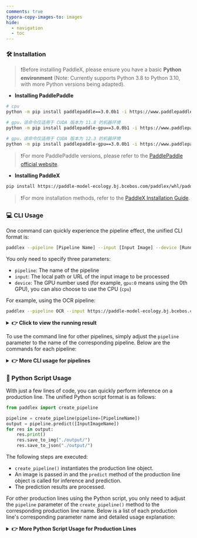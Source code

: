```yaml
---
comments: true
typora-copy-images-to: images
hide:
  - navigation
  - toc
---
```


### 🛠️ Installation

> ❗Before installing PaddleX, please ensure you have a basic <b>Python environment</b> (Note: Currently supports Python 3.8 to Python 3.10, with more Python versions being adapted).

* <b>Installing PaddlePaddle</b>

```bash
# cpu
python -m pip install paddlepaddle==3.0.0b1 -i https://www.paddlepaddle.org.cn/packages/stable/cpu/

# gpu，该命令仅适用于 CUDA 版本为 11.8 的机器环境
python -m pip install paddlepaddle-gpu==3.0.0b1 -i https://www.paddlepaddle.org.cn/packages/stable/cu118/

# gpu，该命令仅适用于 CUDA 版本为 12.3 的机器环境
python -m pip install paddlepaddle-gpu==3.0.0b1 -i https://www.paddlepaddle.org.cn/packages/stable/cu123/
```
> ❗For more PaddlePaddle versions, please refer to the [PaddlePaddle official website](https://www.paddlepaddle.org.cn/install/quick?docurl=/documentation./docs/zh/install/pip/linux-pip.html).

* <b>Installing PaddleX</b>

```bash
pip install https://paddle-model-ecology.bj.bcebos.com/paddlex/whl/paddlex-3.0.0b1-py3-none-any.whl
```

> ❗For more installation methods, refer to the [PaddleX Installation Guide](./docs/installation/installation_en.html).


### 💻 CLI Usage

One command can quickly experience the pipeline effect, the unified CLI format is:

```bash
paddlex --pipeline [Pipeline Name] --input [Input Image] --device [Running Device]
```

You only need to specify three parameters:
* `pipeline`: The name of the pipeline
* `input`: The local path or URL of the input image to be processed
* `device`: The GPU number used (for example, `gpu:0` means using the 0th GPU), you can also choose to use the CPU (`cpu`)

For example, using the  OCR pipeline:
```bash
paddlex --pipeline OCR --input https://paddle-model-ecology.bj.bcebos.com/paddlex/imgs/demo_image/general_ocr_002.png  --device gpu:0
```
<details><summary><b>👉 Click to view the running result</b></summary>

<pre><code class="language-bash">{
'input_path': '/root/.paddlex/predict_input/general_ocr_002.png',
'dt_polys': [array([[161,  27],
       [353,  22],
       [354,  69],
       [162,  74]], dtype=int16), array([[426,  26],
       [657,  21],
       [657,  58],
       [426,  62]], dtype=int16), array([[702,  18],
       [822,  13],
       [824,  57],
       [704,  62]], dtype=int16), array([[341, 106],
       [405, 106],
       [405, 128],
       [341, 128]], dtype=int16)
       ...],
'dt_scores': [0.758478200014338, 0.7021546472698513, 0.8536622648391111, 0.8619181462164781, 0.8321051217096188, 0.8868756173427551, 0.7982964727675609, 0.8289939036796322, 0.8289428877522524, 0.8587063317632897, 0.7786755892491615, 0.8502032769081344, 0.8703346500042997, 0.834490931790065, 0.908291103353393, 0.7614978661708064, 0.8325774055997542, 0.7843421347676149, 0.8680889482955594, 0.8788859304537682, 0.8963341277518075, 0.9364654810069546, 0.8092413027028257, 0.8503743089091863, 0.7920740420391101, 0.7592224394793805, 0.7920547400069311, 0.6641757962457888, 0.8650289477605955, 0.8079483304467047, 0.8532207681055275, 0.8913377034754717],
'rec_text': ['登机牌', 'BOARDING', 'PASS', '舱位', 'CLASS', '序号 SERIALNO.', '座位号', '日期 DATE', 'SEAT NO', '航班 FLIGHW', '035', 'MU2379', '始发地', 'FROM', '登机口', 'GATE', '登机时间BDT', '目的地TO', '福州', 'TAIYUAN', 'G11', 'FUZHOU', '身份识别IDNO', '姓名NAME', 'ZHANGQIWEI', 票号TKTNO', '张祺伟', '票价FARE', 'ETKT7813699238489/1', '登机口于起飞前10分钟关闭GATESCLOSE10MINUTESBEFOREDEPARTURETIME'],
'rec_score': [0.9985831379890442, 0.999696917533874512, 0.9985735416412354, 0.9842517971992493, 0.9383274912834167, 0.9943678975105286, 0.9419361352920532, 0.9221674799919128, 0.9555020928382874, 0.9870321154594421, 0.9664073586463928, 0.9988052248954773, 0.9979352355003357, 0.9985110759735107, 0.9943482875823975, 0.9991195797920227, 0.9936401844024658, 0.9974591135978699, 0.9743705987930298, 0.9980487823486328, 0.9874696135520935, 0.9900962710380554, 0.9952947497367859, 0.9950481653213501, 0.989926815032959, 0.9915552139282227, 0.9938777685165405, 0.997239887714386, 0.9963340759277344, 0.9936134815216064, 0.97223961353302]}
</code></pre>
<p>The visualization result is as follows:</p>
<p><img src="https://raw.githubusercontent.com/cuicheng01/PaddleX_doc_images/main/images/boardingpass.png"></p></details>

To use the command line for other pipelines, simply adjust the `pipeline` parameter to the name of the corresponding pipeline. Below are the commands for each pipeline:

<details><summary><b>👉 More CLI usage for pipelines</b></summary>

<table>
<thead>
<tr>
<th>Pipeline Name</th>
<th>Command</th>
</tr>
</thead>
<tbody>
<tr>
<td>Image Classification</td>
<td><code>paddlex --pipeline image_classification --input https://paddle-model-ecology.bj.bcebos.com/paddlex/imgs/demo_image/general_image_classification_001.jpg --device gpu:0</code></td>
</tr>
<tr>
<td>Object Detection</td>
<td><code>paddlex --pipeline object_detection --input https://paddle-model-ecology.bj.bcebos.com/paddlex/imgs/demo_image/general_object_detection_002.png --device gpu:0</code></td>
</tr>
<tr>
<td>Instance Segmentation</td>
<td><code>paddlex --pipeline instance_segmentation --input https://paddle-model-ecology.bj.bcebos.com/paddlex/imgs/demo_image/general_instance_segmentation_004.png --device gpu:0</code></td>
</tr>
<tr>
<td>Semantic Segmentation</td>
<td><code>paddlex --pipeline semantic_segmentation --input https://paddle-model-ecology.bj.bcebos.com/paddlex/PaddleX3.0/application/semantic_segmentation/makassaridn-road_demo.png --device gpu:0</code></td>
</tr>
<tr>
<td>Image Multi-label Classification</td>
<td><code>paddlex --pipeline multi_label_image_classification --input https://paddle-model-ecology.bj.bcebos.com/paddlex/imgs/demo_image/general_image_classification_001.jpg --device gpu:0</code></td>
</tr>
<tr>
<td>Small Object Detection</td>
<td><code>paddlex --pipeline small_object_detection --input https://paddle-model-ecology.bj.bcebos.com/paddlex/imgs/demo_image/small_object_detection.jpg --device gpu:0</code></td>
</tr>
<tr>
<td>Image Anomaly Detection</td>
<td><code>paddlex --pipeline anomaly_detection --input https://paddle-model-ecology.bj.bcebos.com/paddlex/imgs/demo_image/uad_grid.png --device gpu:0 </code></td>
</tr>
<tr>
<td>OCR</td>
<td><code>paddlex --pipeline OCR --input https://paddle-model-ecology.bj.bcebos.com/paddlex/imgs/demo_image/general_ocr_002.png --device gpu:0</code></td>
</tr>
<tr>
<td>Table Recognition</td>
<td><code>paddlex --pipeline table_recognition --input https://paddle-model-ecology.bj.bcebos.com/paddlex/imgs/demo_image/table_recognition.jpg --device gpu:0</code></td>
</tr>
<tr>
<td>Layout Parsing</td>
<td><code>paddlex --pipeline layout_parsing --input https://paddle-model-ecology.bj.bcebos.com/paddlex/imgs/demo_image/demo_paper.png --device gpu:0</code></td>
</tr>
<tr>
<td>Formula Recognition</td>
<td><code>paddlex --pipeline formula_recognition --input https://paddle-model-ecology.bj.bcebos.com/paddlex/demo_image/general_formula_recognition.png --device gpu:0</code></td>
</tr>
<tr>
<td>Seal Recognition</td>
<td><code>paddlex --pipeline seal_recognition --input https://paddle-model-ecology.bj.bcebos.com/paddlex/imgs/demo_image/seal_text_det.png --device gpu:0</code></td>
</tr>
<tr>
<td>Time Series Forecasting</td>
<td><code>paddlex --pipeline ts_fc --input https://paddle-model-ecology.bj.bcebos.com/paddlex/ts/demo_ts/ts_fc.csv --device gpu:0</code></td>
</tr>
<tr>
<td>Time Series Anomaly Detection</td>
<td><code>paddlex --pipeline ts_ad --input https://paddle-model-ecology.bj.bcebos.com/paddlex/ts/demo_ts/ts_ad.csv --device gpu:0</code></td>
</tr>
<tr>
<td>Time Series Classification</td>
<td><code>paddlex --pipeline ts_cls --input https://paddle-model-ecology.bj.bcebos.com/paddlex/ts/demo_ts/ts_cls.csv --device gpu:0</code></td>
</tr>
</tbody>
</table></details>

### 📝 Python Script Usage

With just a few lines of code, you can quickly perform inference on a production line. The unified Python script format is as follows:
```python
from paddlex import create_pipeline

pipeline = create_pipeline(pipeline=[PipelineName])
output = pipeline.predict([InputImageName])
for res in output:
    res.print()
    res.save_to_img("./output/")
    res.save_to_json("./output/")
```
The following steps are executed:

* `create_pipeline()` instantiates the production line object.
* An image is passed in and the `predict` method of the production line object is called for inference and prediction.
* The prediction results are processed.

For other production lines using the Python script, you only need to adjust the `pipeline` parameter of the `create_pipeline()` method to the corresponding production line name. Below is a list of each production line's corresponding parameter name and detailed usage explanation:
<details><summary><b>👉 More Python Script Usage for Production Lines</b></summary>

<table>
<thead>
<tr>
<th>Production Line Name</th>
<th>Corresponding Parameter</th>
<th>Detailed Explanation</th>
</tr>
</thead>
<tbody>
<tr>
<td>Document Scene Information Extraction v3</td>
<td><code>PP-ChatOCRv3-doc</code></td>
<td><a href="https://amberc0209.github.io/PaddleX/latest/en/pipeline_deploy/tutorials/information_extraction_pipelines/document_scene_information_extraction.html#22-本地体验">Document Scene Information Extraction v3 Python Script Instructions</a></td>
</tr>
<tr>
<td>General Image Classification</td>
<td><code>image_classification</code></td>
<td><a href="https://amberc0209.github.io/PaddleX/latest/en/pipeline_deploy/tutorials/cv_pipelines/image_classification.html">General Image Classification Python Script Instructions</a></td>
</tr>
<tr>
<td>General Object Detection</td>
<td><code>object_detection</code></td>
<td><a href="https://amberc0209.github.io/PaddleX/latest/en/pipeline_deploy/tutorials/cv_pipelines/object_detection.html">General Object Detection Python Script Instructions</a></td>
</tr>
<tr>
<td>General Instance Segmentation</td>
<td><code>instance_segmentation</code></td>
<td><a href="https://amberc0209.github.io/PaddleX/latest/en/pipeline_deploy/tutorials/cv_pipelines/instance_segmentation.html">General Instance Segmentation Python Script Instructions</a></td>
</tr>
<tr>
<td>General Semantic Segmentation</td>
<td><code>semantic_segmentation</code></td>
<td><a href="https://amberc0209.github.io/PaddleX/latest/en/pipeline_deploy/tutorials/cv_pipelines/semantic_segmentation.html">General Semantic Segmentation Python Script Instructions</a></td>
</tr>
<tr>
<td>Image Multi-label Classification</td>
<td><code>multi_label_image_classification</code></td>
<td><a href="https://amberc0209.github.io/PaddleX/latest/en/pipeline_deploy/tutorials/cv_pipelines/image_multi_label_classification.html#22-python脚本方式集成">Image Multi-label Classification Python Script Instructions</a></td>
</tr>
<tr>
<td>Small Object Detection</td>
<td><code>small_object_detection</code></td>
<td><a href="https://amberc0209.github.io/PaddleX/latest/en/pipeline_deploy/tutorials/cv_pipelines/small_object_detection.html#22-python脚本方式集成">Small Object Detection Python Script Instructions</a></td>
</tr>
<tr>
<td>Image Anomaly Detection</td>
<td><code>anomaly_detection</code></td>
<td><a href="https://amberc0209.github.io/PaddleX/latest/en/pipeline_deploy/tutorials/cv_pipelines/image_anomaly_detection.html#22-python脚本方式集成">Image Anomaly Detection Python Script Instructions</a></td>
</tr>
<tr>
<td>General OCR</td>
<td><code>OCR</code></td>
<td><a href="https://amberc0209.github.io/PaddleX/latest/en/pipeline_deploy/tutorials/ocr_pipelines/OCR.html">General OCR Python Script Instructions</a></td>
</tr>
<tr>
<td>General Table Recognition</td>
<td><code>table_recognition</code></td>
<td><a href="https://amberc0209.github.io/PaddleX/latest/en/pipeline_deploy/tutorials/ocr_pipelines/table_recognition.html#22-python脚本方式集成">General Table Recognition Python Script Instructions</a></td>
</tr>
<tr>
<td>General Layout Parsing</td>
<td><code>layout_parsing</code></td>
<td><a href="https://amberc0209.github.io/PaddleX/latest/en/pipeline_deploy/tutorials/ocr_pipelines/layout_parsing.html#22-python脚本方式集成">General Layout Parsing Python Script Instructions</a></td>
</tr>
<tr>
<td>Formula Recognition</td>
<td><code>formula_recognition</code></td>
<td><a href="https://amberc0209.github.io/PaddleX/latest/en/pipeline_deploy/tutorials/ocr_pipelines/formula_recognition.html#22-python脚本方式集成">Formula Recognition Python Script Instructions</a></td>
</tr>
<tr>
<td>Seal Text Recognition</td>
<td><code>seal_recognition</code></td>
<td><a href="https://amberc0209.github.io/PaddleX/latest/en/pipeline_deploy/tutorials/ocr_pipelines/seal_recognition.html#22-python脚本方式集成">Seal Text Recognition Python Script Instructions</a></td>
</tr>
<tr>
<td>Time Series Forecasting</td>
<td><code>ts_fc</code></td>
<td><a href="https://amberc0209.github.io/PaddleX/latest/en/pipeline_deploy/tutorials/time_series_pipelines/time_series_forecasting.html">Time Series Forecasting Python Script Instructions</a></td>
</tr>
<tr>
<td>Time Series Anomaly Detection</td>
<td><code>ts_ad</code></td>
<td><a href="https://amberc0209.github.io/PaddleX/latest/en/pipeline_deploy/tutorials/time_series_pipelines/time_series_anomaly_detection.html">Time Series Anomaly Detection Python Script Instructions</a></td>
</tr>
<tr>
<td>Time Series Classification</td>
<td><code>ts_cls</code></td>
<td><a href="https://amberc0209.github.io/PaddleX/latest/en/pipeline_deploy/tutorials/time_series_pipelines/time_series_classification.html">Time Series Classification Python Script Instructions</a></td>
</tr>
</tbody>
</table></details>
